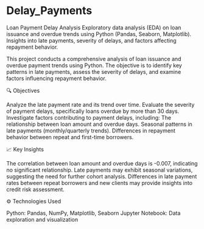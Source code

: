 # Delay_Payments
Loan Payment Delay Analysis Exploratory data analysis (EDA) on loan issuance and overdue trends using Python (Pandas, Seaborn, Matplotlib). Insights into late payments, severity of delays, and factors affecting repayment behavior.

This project conducts a comprehensive analysis of loan issuance and overdue payment trends using Python. The objective is to identify key patterns in late payments, assess the severity of delays, and examine factors influencing repayment behavior.

🔍 Objectives

Analyze the late payment rate and its trend over time.
Evaluate the severity of payment delays, specifically loans overdue by more than 30 days.
Investigate factors contributing to payment delays, including:
The relationship between loan amount and overdue days.
Seasonal patterns in late payments (monthly/quarterly trends).
Differences in repayment behavior between repeat and first-time borrowers.

📈 Key Insights

The correlation between loan amount and overdue days is -0.007, indicating no significant relationship.
Late payments may exhibit seasonal variations, suggesting the need for further cohort analysis.
Differences in late payment rates between repeat borrowers and new clients may provide insights into credit risk assessment.

⚙️ Technologies Used

Python: Pandas, NumPy, Matplotlib, Seaborn
Jupyter Notebook: Data exploration and visualization
